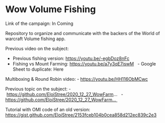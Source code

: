 # Wow Volume Fishing

Link of the campaign: In Coming

Repository to organize and communicate with the backers of the World of warcraft Volume fishing app.

Previous video on the subject:
- Previous fishing version: https://youtu.be/-egbDoz8nFc
- Fishing vs Mount Farming: https://youtu.be/a7y3qE7iswM
  - Google Sheet to duplicate: Here

Multiboxing & Round Robin video:
- https://youtu.be/HH116ObMCwc

Previous topic on the subject:
- https://github.com/EloiStree/2020_12_27_WowFarm...
  - https://github.com/EloiStree/2020_12_27_WowFarm... 


Tutorial with OMI code of an old version:
https://gist.github.com/EloiStree/2153fceb104b0cea858d212ec839c2e3
